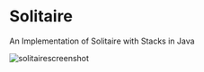 # Solitaire
An Implementation of Solitaire with Stacks in Java

![solitairescreenshot](https://user-images.githubusercontent.com/45675224/90482184-b3648d00-e0e7-11ea-9056-c66d1fbe0317.PNG)
